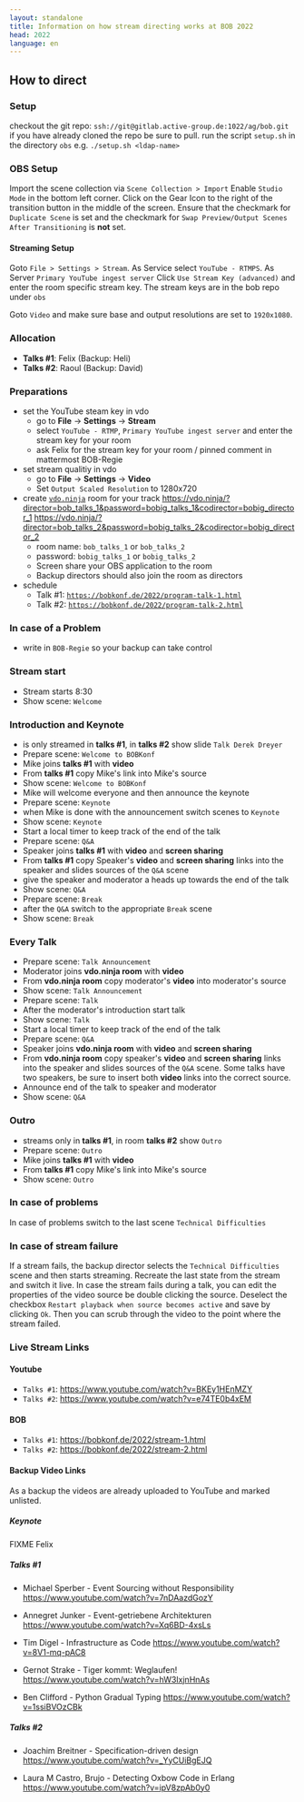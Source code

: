```yaml
---
layout: standalone
title: Information on how stream directing works at BOB 2022
head: 2022
language: en
---
```


## How to direct

### Setup

checkout the git repo: ```ssh://git@gitlab.active-group.de:1022/ag/bob.git```
if you have already cloned the repo be sure to pull.
run the script `setup.sh` in the directory `obs`
e.g. `./setup.sh <ldap-name>`

### OBS Setup
Import the scene collection via `Scene Collection > Import`
Enable `Studio Mode` in the bottom left corner.
Click on the Gear Icon to the right of the transition button in the
middle of the screen. Ensure that the checkmark for `Duplicate Scene` is set
and the checkmark for `Swap Preview/Output Scenes After Transitioning` is **not** set.

#### Streaming Setup
Goto `File > Settings > Stream`.
As Service select `YouTube - RTMPS`.
As Server `Primary YouTube ingest server`
Click `Use Stream Key (advanced)` and enter the room specific
stream key.
The stream keys are in the bob repo under `obs`

Goto `Video` and make sure base and output resolutions are set to
`1920x1080`.


### Allocation

- **Talks #1**: Felix (Backup: Heli)
- **Talks #2**: Raoul (Backup: David)

### Preparations

- set the YouTube steam key in vdo
  - go to **File** -> **Settings** -> **Stream**
  - select ```YouTube - RTMP```, ```Primary YouTube ingest server``` and enter the stream key for your room
  - ask Felix for the stream key for your room / pinned comment in mattermost BOB-Regie
- set stream qualitiy in vdo
  - go to **File** -> **Settings** -> **Video**
  - Set ``Output Scaled Resolution`` to 1280x720
- create [`vdo.ninja`](https://vdo.ninja) room for your track
  https://vdo.ninja/?director=bob_talks_1&password=bobig_talks_1&codirector=bobig_director_1
  https://vdo.ninja/?director=bob_talks_2&password=bobig_talks_2&codirector=bobig_director_2
  - room name: ```bob_talks_1``` or ```bob_talks_2```
  - password: ```bobig_talks_1``` or ```bobig_talks_2```
  - Screen share your OBS application to the room
  - Backup directors should also join the room as directors
- schedule
  - Talk #1: [`https://bobkonf.de/2022/program-talk-1.html`](https://bobkonf.de/2022/program-talk-1.html)
  - Talk #2: [`https://bobkonf.de/2022/program-talk-2.html`](https://bobkonf.de/2022/program-talk-2.html)

### In case of a Problem
- write in ```BOB-Regie``` so your backup can take control

### Stream start

- Stream starts 8:30
- Show scene: ```Welcome```

### Introduction and Keynote

- is only streamed in **talks #1**, in **talks #2** show slide `Talk Derek Dreyer`
- Prepare scene: ```Welcome to BOBKonf```
- Mike joins **talks #1** with **video**
- From **talks #1** copy Mike's link into Mike's source
- Show scene:  ```Welcome to BOBKonf```
- Mike will welcome everyone and then announce the keynote
- Prepare scene: ```Keynote```
- when Mike is done with the announcement switch scenes to ```Keynote```
- Show scene: ```Keynote```
- Start a local timer to keep track of the end of the talk
- Prepare scene: ```Q&A```
- Speaker joins **talks #1** with **video** and **screen sharing**
- From **talks #1** copy Speaker's **video** and **screen sharing** links into
  the speaker and slides sources of the ```Q&A``` scene
- give the speaker and moderator a heads up towards the end of the talk
- Show scene: ```Q&A```
- Prepare scene: ```Break```
- after the ```Q&A``` switch to the appropriate ```Break``` scene
- Show scene: ```Break```

### Every Talk

- Prepare scene: ```Talk Announcement```
- Moderator joins **vdo.ninja room** with **video**
- From **vdo.ninja room** copy moderator's **video** into moderator's source
- Show scene: ```Talk Announcement```
- Prepare scene: ```Talk```
- After the moderator's introduction start talk
- Show scene: ```Talk```
- Start a local timer to keep track of the end of the talk
- Prepare scene: `Q&A`
- Speaker joins **vdo.ninja room** with **video** and **screen sharing**
- From **vdo.ninja room** copy speaker's **video** and **screen sharing** links
  into the speaker and slides sources of the ```Q&A``` scene.
  Some talks have two speakers, be sure to insert both **video** links into the correct
  source.
- Announce end of the talk to speaker and moderator
- Show scene: `Q&A`

### Outro
- streams only in **talks #1**, in room **talks #2** show `Outro`
- Prepare scene: `Outro`
- Mike joins **talks #1** with **video**
- From **talks #1** copy Mike's link into Mike's source
- Show scene: `Outro`

### In case of problems

In case of problems switch to the last scene `Technical Difficulties`


### In case of stream failure

If a stream fails, the backup director selects the `Technical Difficulties` scene
and then starts streaming.
Recreate the last state from the stream and switch it live.
In case the stream fails during a talk, you can edit the properties of
the video source be double clicking the source.
Deselect the checkbox `Restart playback when source becomes active` and save by clicking `Ok`.
Then you can scrub through the video to the point where the stream failed.


### Live Stream Links

#### Youtube
- ```Talks #1```: https://www.youtube.com/watch?v=BKEy1HEnMZY
- ```Talks #2```: https://www.youtube.com/watch?v=e74TE0b4xEM

#### BOB
- ```Talks #1```: https://bobkonf.de/2022/stream-1.html
- ```Talks #2```: https://bobkonf.de/2022/stream-2.html

#### Backup Video Links
As a backup the videos are already uploaded to YouTube and marked unlisted.

##### Keynote

FIXME Felix
 
##### Talks #1

- Michael Sperber - Event Sourcing without Responsibility
  https://www.youtube.com/watch?v=7nDAazdGozY

- Annegret Junker - Event-getriebene Architekturen
  https://www.youtube.com/watch?v=Xq6BD-4xsLs

- Tim Digel - Infrastructure as Code
  https://www.youtube.com/watch?v=8V1-mq-pAC8

- Gernot Strake - Tiger kommt: Weglaufen!
  https://www.youtube.com/watch?v=hW3IxjnHnAs

- Ben Clifford - Python Gradual Typing
  https://www.youtube.com/watch?v=1ssiBVOzCBk

##### Talks #2

- Joachim Breitner - Specification-driven design
  https://www.youtube.com/watch?v=_YyCUiBgEJQ

- Laura M Castro, Brujo - Detecting Oxbow Code in Erlang
  https://www.youtube.com/watch?v=ipV8zpAb0y0